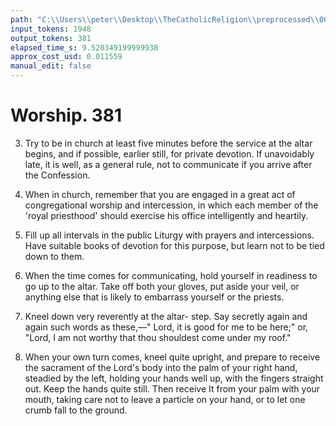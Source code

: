 ```yaml
---
path: "C:\\Users\\peter\\Desktop\\TheCatholicReligion\\preprocessed\\00400.jpg"
input_tokens: 1948
output_tokens: 381
elapsed_time_s: 9.520349199999938
approx_cost_usd: 0.011559
manual_edit: false
---
```

# Worship. 381

3. Try to be in church at least five minutes
before the service at the altar begins, and if
possible, earlier still, for private devotion. If
unavoidably late, it is well, as a general rule,
not to communicate if you arrive after the
Confession.

4. When in church, remember that you are
engaged in a great act of congregational worship
and intercession, in which each member of the
'royal priesthood' should exercise his office
intelligently and heartily.

5. Fill up all intervals in the public Liturgy
with prayers and intercessions. Have suitable
books of devotion for this purpose, but learn not
to be tied down to them.

6. When the time comes for communicating,
hold yourself in readiness to go up to the altar.
Take off both your gloves, put aside your veil,
or anything else that is likely to embarrass
yourself or the priests.

7. Kneel down very reverently at the altar-
step. Say secretly again and again such words
as these,—" Lord, it is good for me to be
here;" or, "Lord, I am not worthy that thou
shouldest come under my roof."

8. When your own turn comes, kneel quite
upright, and prepare to receive the sacrament
of the Lord's body into the palm of your right
hand, steadied by the left, holding your hands
well up, with the fingers straight out. Keep
the hands quite still. Then receive It from
your palm with your mouth, taking care not
to leave a particle on your hand, or to let one
crumb fall to the ground.